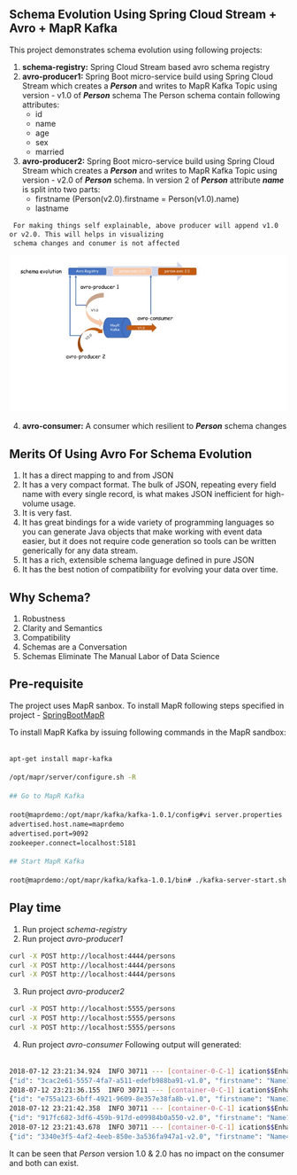 ## Schema Evolution Using Spring Cloud Stream + Avro +  MapR Kafka

This project demonstrates schema evolution using following projects:

1. **schema-registry:** Spring Cloud Stream based avro schema registry
2. **avro-producer1:** Spring Boot micro-service build using Spring Cloud Stream which creates a _**Person**_ and 
   writes to MapR Kafka Topic using version - v1.0 of _**Person**_ schema
   The Person schema contain following attributes:
   - id
   - name
   - age
   - sex
   - married
3. **avro-producer2:** Spring Boot micro-service build using Spring Cloud Stream which creates a _**Person**_ and 
      writes to MapR Kafka Topic using version - v2.0 of _**Person**_ schema. In version 2 of _**Person**_ attribute
      _**name**_ is split into two parts:
      - firstname (Person(v2.0).firstname = Person(v1.0).name)
      - lastname
      
 ```
  For making things self explainable, above producer will append v1.0 or v2.0. This will helps in visualizing
  schema changes and conumer is not affected
 ```   
 
  ![alt text](MapRKafkaAvro.jpeg) 

4. **avro-consumer:** A consumer which resilient to _**Person**_ schema changes


## Merits Of Using Avro For Schema Evolution

1. It has a direct mapping to and from JSON
2. It has a very compact format. The bulk of JSON, repeating every field name with every single record, is what makes JSON inefficient for high-volume usage.
3. It is very fast.
4. It has great bindings for a wide variety of programming languages so you can generate Java objects that make working with event data easier, but it does not require code generation so tools can be written generically for any data stream.
5. It has a rich, extensible schema language defined in pure JSON
6. It has the best notion of compatibility for evolving your data over time.

## Why Schema?

1. Robustness
2. Clarity and Semantics
3. Compatibility
4. Schemas are a Conversation
5. Schemas Eliminate The Manual Labor of Data Science


## Pre-requisite

The project uses MapR sanbox. To install MapR following steps specified in project - [SpringBootMapR](https://github.com/mgorav/SpringBootMapR)

To install MapR Kafka by issuing following commands in the MapR sandbox:

```bash

apt-get install mapr-kafka

/opt/mapr/server/configure.sh -R

## Go to MapR Kafka 

root@maprdemo:/opt/mapr/kafka/kafka-1.0.1/config#vi server.properties
advertised.host.name=maprdemo
advertised.port=9092
zookeeper.connect=localhost:5181

## Start MapR Kafka

root@maprdemo:/opt/mapr/kafka/kafka-1.0.1/bin# ./kafka-server-start.sh  ../config/server.properties

```

## Play time

1. Run project _schema-registry_
2. Run project _avro-producer1_
```bash
curl -X POST http://localhost:4444/persons
curl -X POST http://localhost:4444/persons
curl -X POST http://localhost:4444/persons
```
3. Run project _avro-producer2_
```bash
curl -X POST http://localhost:5555/persons
curl -X POST http://localhost:5555/persons
curl -X POST http://localhost:5555/persons
```
4. Run project _avro-consumer_
Following output will generated:
```bash

2018-07-12 23:21:34.924  INFO 30711 --- [container-0-C-1] ication$$EnhancerBySpringCGLIB$$f73d4a84 : {"id": "3cac2e61-5557-4fa7-a511-edefb988ba91-v1.0", "firstname": "Name1", "lastname": "", "age": 22, "sex": 0, "married": false}
{"id": "3cac2e61-5557-4fa7-a511-edefb988ba91-v1.0", "firstname": "Name1", "lastname": "", "age": 22, "sex": 0, "married": false}
2018-07-12 23:21:36.155  INFO 30711 --- [container-0-C-1] ication$$EnhancerBySpringCGLIB$$f73d4a84 : {"id": "e755a123-6bff-4921-9609-8e357e38fa8b-v1.0", "firstname": "Name3", "lastname": "", "age": 24, "sex": 0, "married": false}
{"id": "e755a123-6bff-4921-9609-8e357e38fa8b-v1.0", "firstname": "Name3", "lastname": "", "age": 24, "sex": 0, "married": false}
2018-07-12 23:21:42.358  INFO 30711 --- [container-0-C-1] ication$$EnhancerBySpringCGLIB$$f73d4a84 : {"id": "917fc682-3df6-459b-917d-e09984b0a550-v2.0", "firstname": "Name1", "lastname": "LastName2", "age": 23, "sex": 0, "married": true}
{"id": "917fc682-3df6-459b-917d-e09984b0a550-v2.0", "firstname": "Name1", "lastname": "LastName2", "age": 23, "sex": 0, "married": true}
2018-07-12 23:21:43.678  INFO 30711 --- [container-0-C-1] ication$$EnhancerBySpringCGLIB$$f73d4a84 : {"id": "3340e3f5-4af2-4eeb-850e-3a536fa947a1-v2.0", "firstname": "Name4", "lastname": "LastName5", "age": 26, "sex": 0, "married": false}
{"id": "3340e3f5-4af2-4eeb-850e-3a536fa947a1-v2.0", "firstname": "Name4", "lastname": "LastName5", "age": 26, "sex": 0, "married": false}

```

It can be seen that _*Person*_ version 1.0 & 2.0 has no impact on the consumer and both can exist.




   
